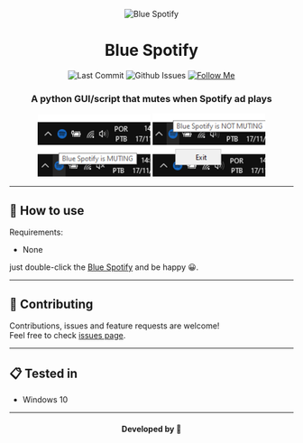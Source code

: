<div align="center">
  <p>
    <img alt="Blue Spotify" src="https://raw.githubusercontent.com/abacaxiguy/blue_spotify/master/icon.ico" height="60px"/>
  </p>  

  # Blue Spotify

  <p>
    <img alt="Last Commit" src="https://img.shields.io/github/last-commit/abacaxiguy/blue_spotify" />
    <img alt="Github Issues" src="https://img.shields.io/github/issues/abacaxiguy/blue_spotify" />
    <a href="https://github.com/abacaxiguy" target="_blank"><img alt="Follow Me" src="https://img.shields.io/github/followers/abacaxiguy.svg?style=social&label=Follow&maxAge=2592000" /></a>
  </p>

  <h3>A python GUI/script that mutes when Spotify ad plays</h3>

  <p>
    <img src="./Screenshots/README_Screenshot1.png" width="200"/>
    <img src="./Screenshots/README_Screenshot2.png" width="200"/>
    <img src="./Screenshots/README_Screenshot3.png" width="200"/>
    <img src="./Screenshots/README_Screenshot4.png" width="200"/>
  </p>
  
</div>

***

## 🤔 How to use

Requirements:

-   None

just double-click the [Blue Spotify](/Blue%20Spotify.exe) and be happy 😀.

---


## 🤝 Contributing

Contributions, issues and feature requests are welcome!<br />Feel free to check [issues page](https://github.com/abacaxiguy/blue_spotify/issues).

---

## 📋 Tested in

- Windows 10

***
<h4  align="center">Developed by 🍍</h4>

